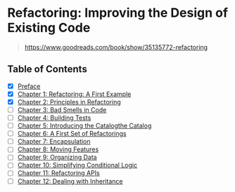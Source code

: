 # Refactoring: Improving the Design of Existing Code

> <https://www.goodreads.com/book/show/35135772-refactoring>

## Table of Contents

- [x] [Preface](00_preface)
- [x] [Chapter 1: Refactoring: A First Example](01_a_first_example)
- [x] [Chapter 2: Principles in Refactoring](02_principles_in_refactoring)
- [ ] [Chapter 3: Bad Smells in Code](03_bad_smells_in_code)
- [ ] [Chapter 4: Building Tests](.)
- [ ] [Chapter 5: Introducing the Catalogthe Catalog](.)
- [ ] [Chapter 6: A First Set of Refactorings](.)
- [ ] [Chapter 7: Encapsulation](.)
- [ ] [Chapter 8: Moving Features](.)
- [ ] [Chapter 9: Organizing Data](.)
- [ ] [Chapter 10: Simplifying Conditional Logic](.)
- [ ] [Chapter 11: Refactoring APIs](.)
- [ ] [Chapter 12: Dealing with Inheritance](.)
